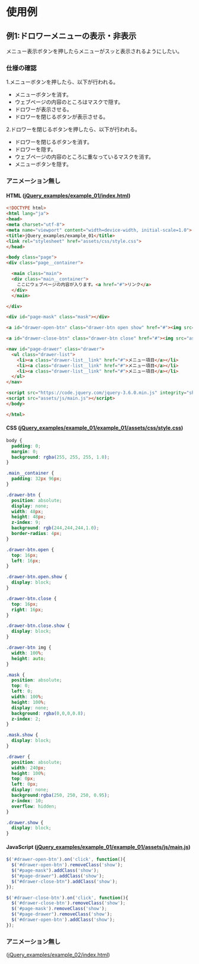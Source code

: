 # 使用例

## 例1:ドロワーメニューの表示・非表示

メニュー表示ボタンを押したらメニューがスッと表示されるようにしたい。

### 仕様の確認

1.メニューボタンを押したら、以下が行われる。
- メニューボタンを消す。
- ウェブページの内容のところはマスクで隠す。
- ドロワーが表示させる。
- ドロワーを閉じるボタンが表示させる。

2.ドロワーを閉じるボタンを押したら、以下が行われる。
- ドロワーを閉じるボタンを消す。
- ドロワーを隠す。
- ウェブページの内容のところに重なっているマスクを消す。
- メニューボタンを隠す。

### アニメーション無し

#### HTML ([jQuery_examples/example_01/index.html](jQuery_examples/example_01/index.html))

````html
<!DOCTYPE html>
<html lang="ja">
<head>
<meta charset="utf-8">
<meta name="viewport" content="width=device-width, initial-scale=1.0">
<title>jQuery_examples/example_01</title>
<link rel="stylesheet" href="assets/css/style.css">
</head>

<body class="page">
<div class="page__container">

  <main class="main">
  <div class="main__container">
    ここにウェブページの内容が入ります。<a href="#">リンク</a>
  </div>
  </main>

</div>

<div id="page-mask" class="mask"></div>

<a id="drawer-open-btn" class="drawer-btn open show" href="#"><img src="assets/images/open.png" alt=""></a>

<a id="drawer-close-btn" class="drawer-btn close" href="#"><img src="assets/images/close.png" alt=""></a>

<nav id="page-drawer" class="drawer">
  <ul class="drawer-list">
    <li><a class="drawer-list__link" href="#">メニュー項目</a></li>
    <li><a class="drawer-list__link" href="#">メニュー項目</a></li>
    <li><a class="drawer-list__link" href="#">メニュー項目</a></li>
  </ul>
</nav>

<script src="https://code.jquery.com/jquery-3.6.0.min.js" integrity="sha256-/xUj+3OJU5yExlq6GSYGSHk7tPXikynS7ogEvDej/m4=" crossorigin="anonymous"></script>
<script src="assets/js/main.js"></script>
</body>

</html>
````

#### CSS ([jQuery_examples/example_01/example_01/assets/css/style.css](jQuery_examples/example_01/example_01/assets/css/style.css))

````css
body {
  padding: 0;
  margin: 0;
  background: rgba(255, 255, 255, 1.0);
}

.main__container {
  padding: 32px 96px;
}

.drawer-btn {
  position: absolute;
  display: none;
  width: 48px;
  height: 48px;
  z-index: 9;
  background: rgb(244,244,244,1.0);
  border-radius: 4px;
}

.drawer-btn.open {
  top: 16px;
  left: 16px;
}

.drawer-btn.open.show {
  display: block;
}

.drawer-btn.close {
  top: 16px;
  right: 16px;
}

.drawer-btn.close.show {
  display: block;
}

.drawer-btn img {
  width: 100%;
  height: auto;
}

.mask {
  position: absolute;
  top: 0;
  left: 0;
  width: 100%;
  height: 100%;
  display: none;
  background: rgba(0,0,0,0.8);
  z-index: 2;
}

.mask.show {
  display: block;
}

.drawer {
  position: absolute;
  width: 240px;
  height: 100%;
  top: 0px;
  left: 0px;
  display: none;
  background:rgba(250, 250, 250, 0.95);
  z-index: 10;
  overflow: hidden;
}

.drawer.show {
  display: block;
}
````

#### JavaScript ([jQuery_examples/example_01/example_01/assets/js/main.js](jQuery_examples/example_01/example_01/assets/js/main.js))

````js
$('#drawer-open-btn').on('click', function(){
  $('#drawer-open-btn').removeClass('show');
  $("#page-mask").addClass('show');
  $("#page-drawer").addClass('show');
  $("#drawer-close-btn").addClass('show');
});

$('#drawer-close-btn').on('click', function(){
  $('#drawer-close-btn').removeClass('show');
  $('#page-mask').removeClass('show');
  $("#page-drawer").removeClass('show');
  $('#drawer-open-btn').addClass('show');
});
````


### アニメーション無し

([jQuery_examples/example_02/index.html](jQuery_examples/example_02/index.html))